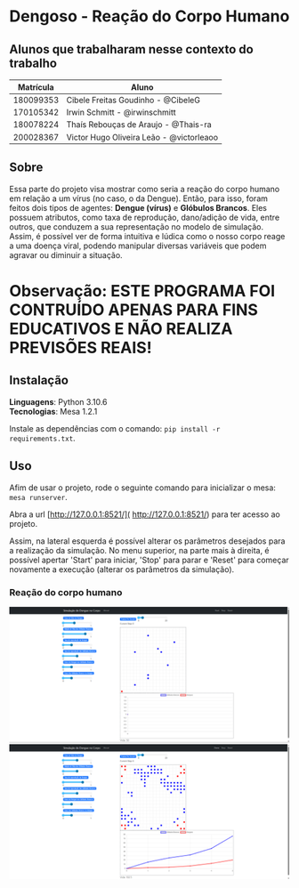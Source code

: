 # Dengoso - Reação do Corpo Humano

## Alunos que trabalharam nesse contexto do trabalho

|Matrícula | Aluno |
| -- | -- |
| 180099353  |  Cibele Freitas Goudinho - @CibeleG |
| 170105342  |  Irwin Schmitt - @irwinschmitt |
| 180078224  |  Thaís Rebouças de Araujo - @Thais-ra |
| 200028367  |  Victor Hugo Oliveira Leão - @victorleaoo |

## Sobre 

Essa parte do projeto visa mostrar como seria a reação do corpo humano em relação a um vírus (no caso, o da Dengue). Então, para isso, foram feitos dois tipos de agentes: **Dengue (vírus)** e **Glóbulos Brancos**. Eles possuem atributos, como taxa de reprodução, dano/adição de vida, entre outros, que conduzem a sua representação no modelo de simulação. Assim, é possível ver de forma intuitiva e lúdica como o nosso corpo reage a uma doença viral, podendo manipular diversas variáveis que podem agravar ou diminuir a situação.

# Observação: ESTE PROGRAMA FOI CONTRUÍDO APENAS PARA FINS EDUCATIVOS E NÃO REALIZA PREVISÕES REAIS!

## Instalação

**Linguagens**: Python 3.10.6<br>
**Tecnologias**: Mesa 1.2.1<br>

Instale as dependências com o comando: ```pip install -r requirements.txt```.

## Uso

Afim de usar o projeto, rode o seguinte comando para inicializar o mesa: ```mesa runserver```.

Abra a url [http://127.0.0.1:8521/]( http://127.0.0.1:8521/) para ter acesso ao projeto.

Assim, na lateral esquerda é possível alterar os parâmetros desejados para a realização da simulação. No menu superior, na parte mais à direita, é possível apertar 'Start' para iniciar, 'Stop' para parar e 'Reset' para começar novamente a execução (alterar os parâmetros da simulação).

### Reação do corpo humano

![Início da Simulação](reacao_corpo_humano/assets/telainicial-1.png)
![Fim da Simulação](reacao_corpo_humano/assets/telafinal-2.png)